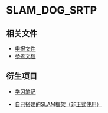 # SLAM_DOG_SRTP





## 相关文件

- [申报文件](./docs/申报材料/)
- [参考文档](./docs/参考文档/)





## 衍生项目



- [学习笔记](https://github.com/wang-sy/wangsy2020/tree/master/SLAM_Note)

- [自己搭建的SLAM框架（非正式使用）](https://github.com/wang-sy/WSY_SLAM)